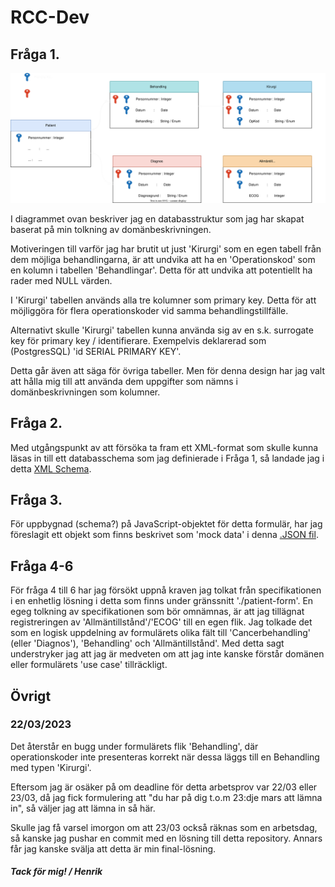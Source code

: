 # RCC-Dev

## Fråga 1.
<img src="./database/db-diagram-black-background.svg">

I diagrammet ovan beskriver jag en databasstruktur som jag har skapat baserat på min tolkning av domänbeskrivningen.

Motiveringen till varför jag har brutit ut just 'Kirurgi' som en egen tabell från dem möjliga behandlingarna,
är att undvika att ha en 'Operationskod' som en kolumn i tabellen 'Behandlingar'.
Detta för att undvika att potentiellt ha rader med NULL värden.

I 'Kirurgi' tabellen används alla tre kolumner som primary key.
Detta för att möjliggöra för flera operationskoder vid samma behandlingstillfälle.

Alternativt skulle 'Kirurgi' tabellen kunna använda sig av en s.k. surrogate key
för primary key / identifierare.
Exempelvis deklarerad som (PostgresSQL) 'id SERIAL PRIMARY KEY'.

Detta går även att säga för övriga tabeller. 
Men för denna design har jag valt att hålla mig till att använda dem uppgifter
som nämns i domänbeskrivningen som kolumner. 

## Fråga 2.
Med utgångspunkt av att försöka ta fram ett XML-format som skulle
kunna läsas in till ett databasschema som jag definierade i Fråga 1,
så landade jag i detta [XML Schema](./xml-schema/schema.xsd).


## Fråga 3.
För uppbygnad (schema?) på JavaScript-objektet för detta formulär,
har jag föreslagit ett objekt som finns beskrivet som 'mock data'
i denna [.JSON fil](./patient-form/public/data/patient-data.json). 

## Fråga 4-6

För fråga 4 till 6 har jag försökt uppnå kraven jag tolkat från specifikationen
i en enhetlig lösning i detta som finns under gränssnitt './patient-form'.
En egeg tolkning av specifikationen som bör omnämnas, 
är att jag tillägnat registreringen av 'Allmäntillstånd'/'ECOG'
till en egen flik. Jag tolkade det som en logisk uppdelning 
av formulärets olika fält till 'Cancerbehandling' (eller 'Diagnos'),
'Behandling' och 'Allmäntillstånd'. 
Med detta sagt understryker jag att jag är medveten om att jag inte
kanske förstår domänen eller formulärets 'use case' tillräckligt.

## Övrigt

### 22/03/2023
Det återstår en bugg under formulärets flik 'Behandling',
där operationskoder inte presenteras korrekt när dessa 
läggs till en Behandling med typen 'Kirurgi'. 

Eftersom jag är osäker på om deadline för detta arbetsprov
var 22/03 eller 23/03, då jag fick formulering att 
"du har på dig t.o.m 23:dje mars att lämna in",
så väljer jag att lämna in så här.

Skulle jag få varsel imorgon om att 23/03 också räknas 
som en arbetsdag, så kanske jag pushar en commit
med en lösning till detta repository.
Annars får jag kanske svälja att detta är min final-lösning. 

##### Tack för mig! / Henrik
